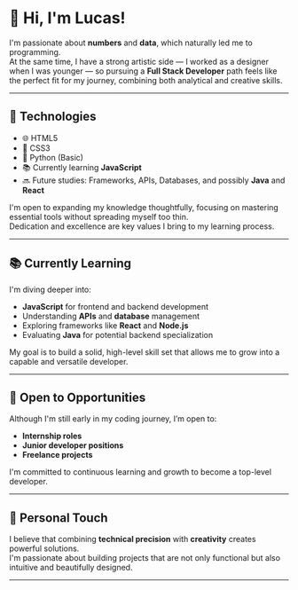 # 👋 Hi, I'm Lucas!

I'm passionate about **numbers** and **data**, which naturally led me to programming.  
At the same time, I have a strong artistic side — I worked as a designer when I was younger — so pursuing a **Full Stack Developer** path feels like the perfect fit for my journey, combining both analytical and creative skills.

---

## 🚀 Technologies

- 🌐 HTML5
- 🎨 CSS3
- 🐍 Python (Basic)
- 📚 Currently learning **JavaScript**
- 🔜 Future studies: Frameworks, APIs, Databases, and possibly **Java** and **React**

I'm open to expanding my knowledge thoughtfully, focusing on mastering essential tools without spreading myself too thin.  
Dedication and excellence are key values I bring to my learning process.

---

## 📚 Currently Learning

I'm diving deeper into:
- **JavaScript** for frontend and backend development
- Understanding **APIs** and **database** management
- Exploring frameworks like **React** and **Node.js**
- Evaluating **Java** for potential backend specialization

My goal is to build a solid, high-level skill set that allows me to grow into a capable and versatile developer.

---

## 🌟 Open to Opportunities

Although I'm still early in my coding journey, I’m open to:
- **Internship roles**
- **Junior developer positions**
- **Freelance projects**

I'm committed to continuous learning and growth to become a top-level developer.

---

## 🎨 Personal Touch

I believe that combining **technical precision** with **creativity** creates powerful solutions.  
I'm passionate about building projects that are not only functional but also intuitive and beautifully designed.

---
